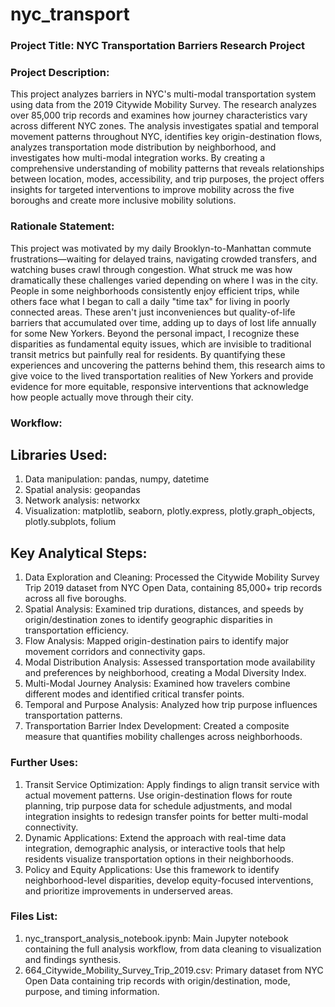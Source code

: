 # nyc_transport

### Project Title: NYC Transportation Barriers Research Project


### Project Description: 
This project analyzes barriers in NYC's multi-modal transportation system using data from the 2019 Citywide Mobility Survey. The research analyzes over 85,000 trip records and examines how journey characteristics vary across different NYC zones. The analysis investigates spatial and temporal movement patterns throughout NYC, identifies key origin-destination flows, analyzes transportation mode distribution by neighborhood, and investigates how multi-modal integration works. By creating a comprehensive understanding of mobility patterns that reveals relationships between location, modes, accessibility, and trip purposes, the project offers insights for targeted interventions to improve mobility across the five boroughs and create more inclusive mobility solutions.


### Rationale Statement: 
This project was motivated by my daily Brooklyn-to-Manhattan commute frustrations—waiting for delayed trains, navigating crowded transfers, and watching buses crawl through congestion. What struck me was how dramatically these challenges varied depending on where I was in the city. People in some neighborhoods consistently enjoy efficient trips, while others face what I began to call a daily "time tax" for living in poorly connected areas. These aren't just inconveniences but quality-of-life barriers that accumulated over time, adding up to days of lost life annually for some New Yorkers. Beyond the personal impact, I recognize these disparities as fundamental equity issues, which are invisible to traditional transit metrics but painfully real for residents. By quantifying these experiences and uncovering the patterns behind them, this research aims to give voice to the lived transportation realities of New Yorkers and provide evidence for more equitable, responsive interventions that acknowledge how people actually move through their city.


### Workflow: 
  ## Libraries Used:
  1. Data manipulation: pandas, numpy, datetime
  2. Spatial analysis: geopandas
  3. Network analysis: networkx
  4. Visualization: matplotlib, seaborn, plotly.express, plotly.graph_objects, plotly.subplots, folium

 ## Key Analytical Steps:
  1. Data Exploration and Cleaning: Processed the Citywide Mobility Survey Trip 2019 dataset from NYC Open Data, containing 85,000+ trip records across all five boroughs.
  2. Spatial Analysis: Examined trip durations, distances, and speeds by origin/destination zones to identify geographic disparities in transportation efficiency.
  3. Flow Analysis: Mapped origin-destination pairs to identify major movement corridors and connectivity gaps.
  4. Modal Distribution Analysis: Assessed transportation mode availability and preferences by neighborhood, creating a Modal Diversity Index.
  5. Multi-Modal Journey Analysis: Examined how travelers combine different modes and identified critical transfer points.
  6. Temporal and Purpose Analysis: Analyzed how trip purpose influences transportation patterns.
  7. Transportation Barrier Index Development: Created a composite measure that quantifies mobility challenges across neighborhoods.


### Further Uses: 
  1. Transit Service Optimization: Apply findings to align transit service with actual movement patterns. Use origin-destination flows for route planning, trip purpose data for schedule adjustments, and modal integration insights to redesign transfer points for better multi-modal connectivity.
  2. Dynamic Applications: Extend the approach with real-time data integration, demographic analysis, or interactive tools that help residents visualize transportation options in their neighborhoods.
  3. Policy and Equity Applications: Use this framework to identify neighborhood-level disparities, develop equity-focused interventions, and prioritize improvements in underserved areas.


### Files List: 
  1. nyc_transport_analysis_notebook.ipynb: Main Jupyter notebook containing the full analysis workflow, from data cleaning to visualization and findings synthesis.
  2. 664_Citywide_Mobility_Survey_Trip_2019.csv: Primary dataset from NYC Open Data containing trip records with origin/destination, mode, purpose, and timing information.
